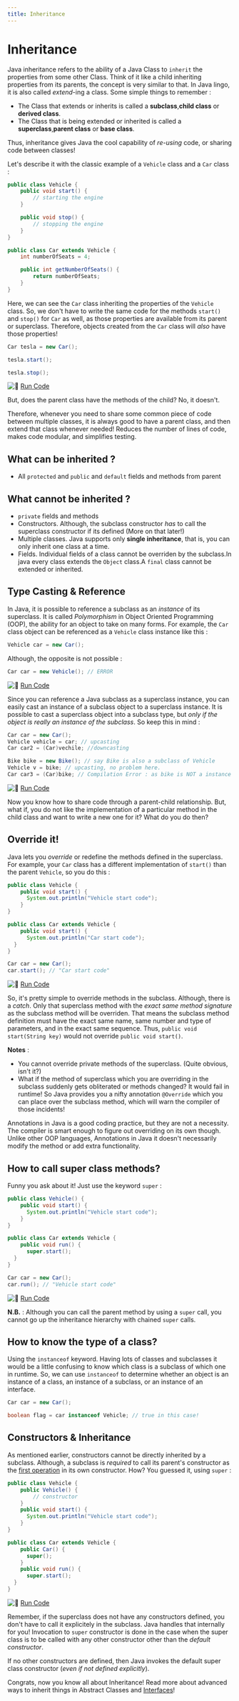 ```yaml
---
title: Inheritance
---
```

# Inheritance

Java inheritance refers to the ability of a Java Class to `inherit` the properties from some other Class. Think of it like a child inheriting properties from its parents, the concept is very similar to that. In Java lingo, it is also called _extend_-ing a class. Some simple things to remember :

*   The Class that extends or inherits is called a **subclass**,**child class** or **derived class**.
*   The Class that is being extended or inherited is called a **superclass**,**parent class** or **base class**.

Thus, inheritance gives Java the cool capability of _re-using_ code, or sharing code between classes!

Let's describe it with the classic example of a `Vehicle` class and a `Car` class :

```java
public class Vehicle {
    public void start() {
        // starting the engine
    }

    public void stop() {
        // stopping the engine
    }
}

public class Car extends Vehicle {
    int numberOfSeats = 4;

    public int getNumberOfSeats() {
        return numberOfSeats;
    }
}
```

Here, we can see the `Car` class inheriting the properties of the `Vehicle` class. So, we don't have to write the same code for the methods `start()` and `stop()` for `Car` as well, as those properties are available from its parent or superclass. Therefore, objects created from the `Car` class will _also_ have those properties!

```java
Car tesla = new Car();

tesla.start();

tesla.stop();
```

![:rocket:](//forum.freecodecamp.com/images/emoji/emoji_one/rocket.png?v=2 ":rocket:") <a href='https://repl.it/CJXz/0' target='_blank' rel='nofollow'>Run Code</a>

But, does the parent class have the methods of the child? No, it doesn't.

Therefore, whenever you need to share some common piece of code between multiple classes, it is always good to have a parent class, and then extend that class whenever needed! Reduces the number of lines of code, makes code modular, and simplifies testing.

## What can be inherited ?

*   All `protected` and `public` and `default` fields and methods from parent

## What cannot be inherited ?

*   `private` fields and methods
*   Constructors. Although, the subclass constructor _has_ to call the superclass constructor if its defined (More on that later!)
*   Multiple classes. Java supports only **single inheritance**, that is, you can only inherit one class at a time.
*   Fields. Individual fields of a class cannot be overriden by the subclass.In java every class extends the `Object` class.A `final` class cannot be extended or inherited.

## Type Casting & Reference

In Java, it is possible to reference a subclass as an _instance_ of its superclass. It is called _Polymorphism_ in Object Oriented Programming (OOP), the ability for an object to take on many forms. For example, the `Car` class object can be referenced as a `Vehicle` class instance like this :

```java
Vehicle car = new Car();
```

Although, the opposite is not possible :

```java
Car car = new Vehicle(); // ERROR
```

![:rocket:](//forum.freecodecamp.com/images/emoji/emoji_one/rocket.png?v=2 ":rocket:") <a href='https://repl.it/CJYB/0' target='_blank' rel='nofollow'>Run Code</a>

Since you can reference a Java subclass as a superclass instance, you can easily cast an instance of a subclass object to a superclass instance. It is possible to cast a superclass object into a subclass type, but _only if the object is really an instance of the subclass_. So keep this in mind :

```java
Car car = new Car();
Vehicle vehicle = car; // upcasting
Car car2 = (Car)vechile; //downcasting

Bike bike = new Bike(); // say Bike is also a subclass of Vehicle
Vehicle v = bike; // upcasting, no problem here.
Car car3 = (Car)bike; // Compilation Error : as bike is NOT a instance of Car
```

![:rocket:](//forum.freecodecamp.com/images/emoji/emoji_one/rocket.png?v=2 ":rocket:") <a href='https://repl.it/CJYM/0' target='_blank' rel='nofollow'>Run Code</a>

Now you know how to share code through a parent-child relationship. But, what if, you do not like the implementation of a particular method in the child class and want to write a new one for it? What do you do then?

## Override it!

Java lets you _override_ or redefine the methods defined in the superclass. For example, your `Car` class has a different implementation of `start()` than the parent `Vehicle`, so you do this :

```java
public class Vehicle {
    public void start() {
      System.out.println("Vehicle start code");
    }
}

public class Car extends Vehicle {
    public void start() {
      System.out.println("Car start code");
  }
}

Car car = new Car();
car.start(); // "Car start code"
```

![:rocket:](//forum.freecodecamp.com/images/emoji/emoji_one/rocket.png?v=2 ":rocket:") <a href='https://repl.it/CJYZ/1' target='_blank' rel='nofollow'>Run Code</a>

So, it's pretty simple to override methods in the subclass. Although, there is a _catch_. Only that superclass method with the _exact same method signature_ as the subclass method will be overriden. That means the subclass method definition must have the exact same name, same number and type of parameters, and in the exact same sequence. Thus, `public void start(String key)` would not override `public void start()`.

**Notes** :

*   You cannot override private methods of the superclass. (Quite obvious, isn't it?)
*   What if the method of superclass which you are overriding in the subclass suddenly gets obliterated or methods changed? It would fail in runtime! So Java provides you a nifty annotation `@Override` which you can place over the subclass method, which will warn the compiler of those incidents!

Annotations in Java is a good coding practice, but they are not a necessity. The compiler is smart enough to figure out overriding on its own though. Unlike other OOP languages, Annotations in Java it doesn't necessarily modify the method or add extra functionality.

## How to call super class methods?

Funny you ask about it! Just use the keyword `super` :

```java
public class Vehicle() {
    public void start() {
      System.out.println("Vehicle start code");
    }
}

public class Car extends Vehicle {
    public void run() {
      super.start();
  }
}

Car car = new Car();
car.run(); // "Vehicle start code"
```

![:rocket:](//forum.freecodecamp.com/images/emoji/emoji_one/rocket.png?v=2 ":rocket:") <a href='https://repl.it/CJY4/0' target='_blank' rel='nofollow'>Run Code</a>

**N.B.** : Although you can call the parent method by using a `super` call, you cannot go up the inheritance hierarchy with chained `super` calls.

## How to know the type of a class?

Using the `instanceof` keyword. Having lots of classes and subclasses it would be a little confusing to know which class is a subclass of which one in runtime. So, we can use `instanceof` to determine whether an object is an instance of a class, an instance of a subclass, or an instance of an interface.

```java
Car car = new Car();

boolean flag = car instanceof Vehicle; // true in this case!
```

## Constructors & Inheritance

As mentioned earlier, constructors cannot be directly inherited by a subclass. Although, a subclass is _required_ to call its parent's constructor as the <a href='http://stackoverflow.com/questions/1168345/why-does-this-and-super-have-to-be-the-first-statement-in-a-constructor' target='_blank' rel='nofollow'>first operation</a> in its own constructor. How? You guessed it, using `super` :

```java
public class Vehicle {
    public Vehicle() {
        // constructor
    }
    public void start() {
      System.out.println("Vehicle start code");
    }
}

public class Car extends Vehicle {
    public Car() {
      super();
    }
    public void run() {
      super.start();
  }
}
```

![:rocket:](//forum.freecodecamp.com/images/emoji/emoji_one/rocket.png?v=2 ":rocket:") <a href='https://repl.it/CJY8/0' target='_blank' rel='nofollow'>Run Code</a>

Remember, if the superclass does not have any constructors defined, you don't have to call it explicitely in the subclass. Java handles that internally for you! Invocation to `super` constructor is done in the case when the super class is to be called with any other constructor other than the _default constructor_.

If no other constructors are defined, then Java invokes the default super class constructor (_even if not defined explicitly_).

Congrats, now you know all about Inheritance! Read more about advanced ways to inherit things in Abstract Classes and [Interfaces](//forum.freecodecamp.com/t/java-docs-interfaces)!
